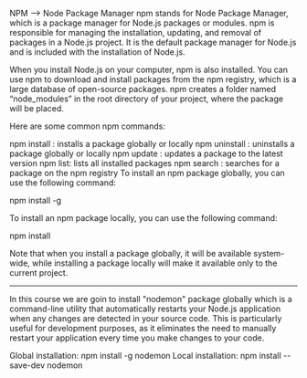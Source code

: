 NPM --> Node Package Manager 
npm stands for Node Package Manager, which is a package manager for Node.js packages or modules. npm is responsible for managing the installation, updating, and removal of packages in a Node.js project. It is the default package manager for Node.js and is included with the installation of Node.js.

When you install Node.js on your computer, npm is also installed. You can use npm to download and install packages from the npm registry, which is a large database of open-source packages. npm creates a folder named “node_modules” in the root directory of your project, where the package will be placed.


Here are some common npm commands:

npm install <package-name>: installs a package globally or locally
npm uninstall <package-name>: uninstalls a package globally or locally
npm update <package-name>: updates a package to the latest version
npm list: lists all installed packages
npm search <package-name>: searches for a package on the npm registry
To install an npm package globally, you can use the following command:

npm install -g <package-name>

To install an npm package locally, you can use the following command:

npm install <package-name>

Note that when you install a package globally, it will be available system-wide, while installing a package locally will make it available only to the current project.

******************************************************************************************************
In this course we are goin to install "nodemon" package globally which is a command-line utility that automatically restarts your Node.js application when any changes are detected in your source code. This is particularly useful for development purposes, as it eliminates the need to manually restart your application every time you make changes to your code.

Global installation: npm install -g nodemon
Local installation: npm install --save-dev nodemon
